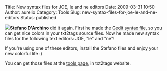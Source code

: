 Title: New syntax files for JOE, le and ne editors
Date: 2009-03-31 10:50
Author: aurelio
Category: Tools
Slug: new-syntax-files-for-joe-le-and-ne-editors
Status: published

![](http://txt2tags.sourceforge.net/team/img/darchino.jpg)**Stefano
D'Archino** did it again. First he made the [Gedit syntax
file](http://txt2tags.wordpress.com/2007/06/19/txt2tags-and-gedit/), so
you can get nice colors in your txt2tags source files. Now he made new
syntax files for the following text editors: JOE, "le" and "ne"!

If you're using one of these editors, install the Stefano files and
enjoy your new colorful life :)

You can get those files at the [tools
page](http://txt2tags.sourceforge.net/tools.html), in txt2tags website.
